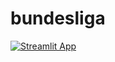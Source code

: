 # bundesliga

[![Streamlit App](https://static.streamlit.io/badges/streamlit_badge_black_white.svg)](https://greengamma-bundesliga-app-vfd2ld.streamlit.app/)
